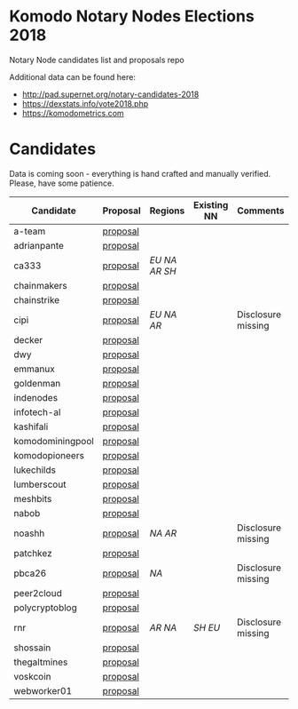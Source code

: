 # Komodo Notary Nodes Elections 2018
Notary Node candidates list and proposals repo

Additional data can be found here:

- http://pad.supernet.org/notary-candidates-2018
- https://dexstats.info/vote2018.php
- https://komodometrics.com

# Candidates

Data is coming soon - everything is hand crafted and manually verified. Please, have some patience.

| Candidate | Proposal | Regions | Existing NN | Comments |
|---|---|---|---|---|
| a-team | [proposal](./proposals/a-team) | | | |
| adrianpante | [proposal](./proposals/adrianpante) | | | |
| ca333 | [proposal](./proposals/ca333) | *EU* *NA* *AR* *SH* | | |
| chainmakers | [proposal](./proposals/chainmakers) | | | |
| chainstrike | [proposal](./proposals/chainstrike) | | | |
| cipi | [proposal](./proposals/cipi) | *EU* *NA* *AR* | | Disclosure missing |
| decker | [proposal](./proposals/decker) | | | |
| dwy | [proposal](./proposals/dwy) | | | |
| emmanux | [proposal](./proposals/emmanux) | | | |
| goldenman | [proposal](./proposals/goldenman) | | | |
| indenodes | [proposal](./proposals/indenodes) | | | |
| infotech-al | [proposal](./proposals/infotech-al) | | | |
| kashifali | [proposal](./proposals/kashifali) | | | |
| komodominingpool | [proposal](./proposals/komodominingpool) | | | |
| komodopioneers | [proposal](./proposals/komodopioneers) | | | |
| lukechilds | [proposal](./proposals/lukechilds) | | | |
| lumberscout | [proposal](./proposals/lumberscout) | | | |
| meshbits | [proposal](./proposals/meshbits) | | | |
| nabob | [proposal](./proposals/nabob) | | | |
| noashh | [proposal](./proposals/noashh) | *NA* *AR* | | Disclosure missing |
| patchkez | [proposal](./proposals/patchkez) | | | |
| pbca26 | [proposal](./proposals/pbca26) | *NA* | | Disclosure missing |
| peer2cloud | [proposal](./proposals/peer2cloud) | | | |
| polycryptoblog | [proposal](./proposals/polycryptoblog) | | | |
| rnr | [proposal](./proposals/rnr) | *AR* *NA* | *SH* *EU* | Disclosure missing |
| shossain | [proposal](./proposals/shossain) | | | |
| thegaltmines | [proposal](./proposals/thegaltmines) | | | |
| voskcoin | [proposal](./proposals/voskcoin) | | | |
| webworker01 | [proposal](./proposals/webworker01) | | | |
